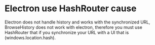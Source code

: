 # Electron use HashRouter cause

Electron does not handle history and works with the synchronized URL, BrowseHistory does not work with electron, therefore you must use HashRouter that if you synchronize your URL with a UI that is (windows.location.hash).
